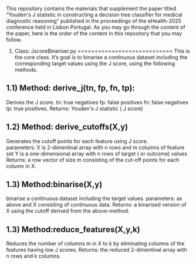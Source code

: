 This repository contains the materials that supplement the paper titled “Youden's J statistic in constructing a decision tree classifier for medical diagnostic reasoning” published in the proceedings of the eHealth-2025 conference held in Lisbon Portugal. 
As you may go through the content of the paper, here is the order of the content in this repository that you may follow.

1) Class: JscoreBinariser.py
============================
This is the core class. It’s goal is to binarise a continuous dataset including the corresponding target values using the J score, using the following methods.

1.1) Method: derive_j(tn, fp, fn, tp): 
------------------------------
Derives the J score.
tn: true negatives
fp: false positives
fn: false negatives
tp: true positives.
Returns: Youden's J statistic ( J score)

1.2) Method: derive_cutoffs(X,y)
--------------------------------
Generates the cutoff points for each feature using J score.  
parameters:
X is 2-dimentinal array with n rows and m columns of feature set
Y is a one-dimensional  array with n rows of target ( or outcome) values
Returns: a row vector of size m consisting of the cut-off points for each column in X. 

1.3) Method:binarise(X,y)
-------------------------
binarise a continuous dataset including the target values.
parameters: as above and X consisting of continuous data.
Returns: a binarised version of X using the cutoff derived from the above-method.

1.3) Method:reduce_features(X,y,k)
----------------------------------
Reduces the number of columns m in X to k by eliminating columns of the features having low J scores. 
Returns: the reduced 2-dimentinal array with n rows and k columns.
